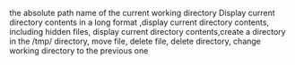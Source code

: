 the absolute path name of the current working directory
Display current directory contents in a long format 
,display current directory contents, including hidden files, display current directory contents,create a directory in the /tmp/ directory, move file, delete file, delete directory, change working directory to the previous one
